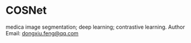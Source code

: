 # COSNet
medica image segmentation; deep learning; contrastive learning. 
Author Email: dongxiu.feng@qq.com
